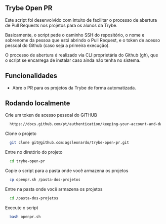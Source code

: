 ## Trybe Open PR
Este script foi desenvolvido com intuito de facilitar o processo de abertura de Pull Requests nos projetos para os alunos da Trybe.

Basicamente, o script pede o caminho SSH do repositório, o nome e sobrenome da pessoa que está abrindo o Pull Request, e o token de acesso pessoal do Github (caso seja a primeira execução).

O processo de abertura é realizado via CLI proprietária do Github (gh), que o script se encarrega de instalar caso ainda não tenha no sistema.
## Funcionalidades

- Abre o PR para os projetos da Trybe de forma automatizada.


## Rodando localmente

Crie um token de acesso pessoal do GITHUB

```bash
  https://docs.github.com/pt/authentication/keeping-your-account-and-data-secure/creating-a-personal-access-token
```
Clone o projeto

```bash
  git clone git@github.com:agsleonardo/trybe-open-pr.git
```

Entre no diretório do projeto

```bash
  cd trybe-open-pr
```

Copie o script para a pasta onde você armazena os projetos

```bash
  cp openpr.sh /pasta-dos-projetos
```
Entre na pasta onde você armazena os projetos

```bash
  cd /pasta-dos-projetos
```
Execute o script

```bash
  bash openpr.sh
```
